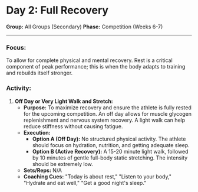 # Day 2: Full Recovery

**Group:** All Groups (Secondary)
**Phase:** Competition (Weeks 6-7)

---

### Focus:
To allow for complete physical and mental recovery. Rest is a critical component of peak performance; this is when the body adapts to training and rebuilds itself stronger.

### Activity:

1.  **Off Day or Very Light Walk and Stretch:**
    *   **Purpose:** To maximize recovery and ensure the athlete is fully rested for the upcoming competition. An off day allows for muscle glycogen replenishment and nervous system recovery. A light walk can help reduce stiffness without causing fatigue.
    *   **Execution:**
        *   **Option A (Off Day):** No structured physical activity. The athlete should focus on hydration, nutrition, and getting adequate sleep.
        *   **Option B (Active Recovery):** A 15-20 minute light walk, followed by 10 minutes of gentle full-body static stretching. The intensity should be extremely low.
    *   **Sets/Reps:** N/A
    *   **Coaching Cues:** "Today is about rest," "Listen to your body," "Hydrate and eat well," "Get a good night's sleep."
